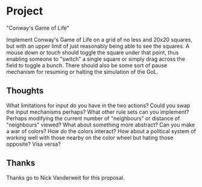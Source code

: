 Project
=======

"Conway's Game of Life"

Implement Conway's Game of Life on a grid of no less and 20x20 squares, but with an upper limit of just reasonably being able to see the squares.  A mouse down or touch should toggle the square under that point, thus enabling someone to "switch" a single square or simply drag across the field to toggle a bunch.  There should also be some sort of pause mechanism for resuming or halting the simulation of the GoL.

Thoughts
--------

What limitations for input do you have in the two actions?  Could you swap the input mechanisms perhaps?
What other rule sets can you implement?  Perhaps modifying the current number of "neighbours" or distance of "neighbours" viewed?  What about something more abstract?
Can you make a war of colors?  How do the colors interact?  How about a political system of working well with those nearby on the color wheel but hating those opposite?  Visa versa?


Thanks
------

Thanks go to Nick Vanderweit for this proposal.